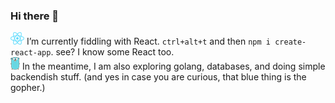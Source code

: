 ﻿### Hi there 👋

![react-logo](./assets/react-logo-inline.png) I’m currently fiddling with React. `ctrl+alt+t` and then `npm i create-react-app`. see? I know some React too.  
![golang-logo](./assets/golang-logo-inline.png) In the meantime, I am also exploring golang, databases, and doing simple backendish stuff. (and yes in case you are curious, that blue thing is the gopher.)
